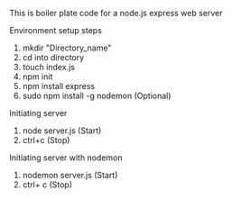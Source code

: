 This is boiler plate code for a node.js express web server

Environment setup steps

1. mkdir "Directory_name"
2. cd into directory
3. touch index.js
4. npm init
5. npm install express
6. sudo npm install -g nodemon (Optional)

Initiating server

1. node server.js (Start)
2. ctrl+c (Stop)

Initiating server with nodemon

1. nodemon server.js (Start)
2. ctrl+ c (Stop)
